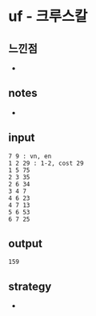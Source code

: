 # uf - 크루스칼

## 느낀점
* 

## notes
* 

## input
```
7 9 : vn, en
1 2 29 : 1-2, cost 29
1 5 75
2 3 35
2 6 34
3 4 7
4 6 23
4 7 13
5 6 53
6 7 25
```

## output
```
159
```

## strategy
* 
